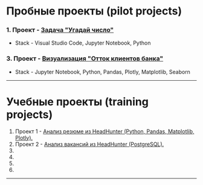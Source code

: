 # Пробные проекты (pilot projects)

  ### 1. Проект - [Задача "Угадай число"]()
  
  * Stack - Visual Studio Code, Jupyter Notebook, Python
    
  ### 3. Проект - [Визуализация "Отток клиентов банка" ]()

  * Stack - Jupyter Notebook, Python, Pandas, Plotly, Matplotlib, Seaborn

---

# Учебные проекты (training projects)

  1. Проект 1 - [Анализ резюме из HeadHunter (Python, Pandas, Matplotlib, Plotly).]()
  2. Проект 2 - [Анализ вакансий из HeadHunter (PostgreSQL).]()
  3. 
  4. 
  5. 
  6. 

---
